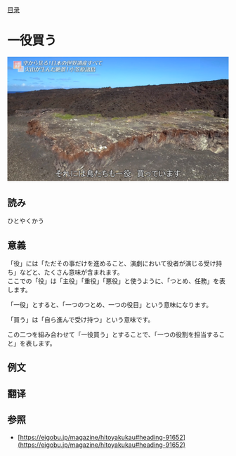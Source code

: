 [目录](./)

# 一役買う

![](./hitoyaku-kau.png)

## 読み

ひとやくかう

## 意義

「役」には「ただその事だけを進めること、演劇において役者が演じる受け持ち」などと、たくさん意味が含まれます。  
ここでの「役」は「主役」「重役」「悪役」と使うように、「つとめ、任務」を表します。

「一役」とすると、「一つのつとめ、一つの役目」という意味になります。

「買う」は「自ら進んで受け持つ」という意味です。

この二つを組み合わせて「一役買う」とすることで、「一つの役割を担当すること」を表します。

## 例文

## 翻译

## 参照

* [https://eigobu.jp/magazine/hitoyakukau#heading-91652](https://eigobu.jp/magazine/hitoyakukau#heading-91652)